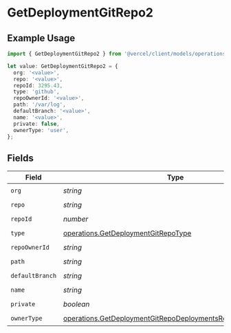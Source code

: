 # GetDeploymentGitRepo2

## Example Usage

```typescript
import { GetDeploymentGitRepo2 } from '@vercel/client/models/operations';

let value: GetDeploymentGitRepo2 = {
  org: '<value>',
  repo: '<value>',
  repoId: 3295.43,
  type: 'github',
  repoOwnerId: '<value>',
  path: '/var/log',
  defaultBranch: '<value>',
  name: '<value>',
  private: false,
  ownerType: 'user',
};
```

## Fields

| Field           | Type                                                                                                                                       | Required           | Description |
| --------------- | ------------------------------------------------------------------------------------------------------------------------------------------ | ------------------ | ----------- |
| `org`           | _string_                                                                                                                                   | :heavy_check_mark: | N/A         |
| `repo`          | _string_                                                                                                                                   | :heavy_check_mark: | N/A         |
| `repoId`        | _number_                                                                                                                                   | :heavy_check_mark: | N/A         |
| `type`          | [operations.GetDeploymentGitRepoType](../../models/operations/getdeploymentgitrepotype.md)                                                 | :heavy_check_mark: | N/A         |
| `repoOwnerId`   | _string_                                                                                                                                   | :heavy_check_mark: | N/A         |
| `path`          | _string_                                                                                                                                   | :heavy_check_mark: | N/A         |
| `defaultBranch` | _string_                                                                                                                                   | :heavy_check_mark: | N/A         |
| `name`          | _string_                                                                                                                                   | :heavy_check_mark: | N/A         |
| `private`       | _boolean_                                                                                                                                  | :heavy_check_mark: | N/A         |
| `ownerType`     | [operations.GetDeploymentGitRepoDeploymentsResponseOwnerType](../../models/operations/getdeploymentgitrepodeploymentsresponseownertype.md) | :heavy_check_mark: | N/A         |

